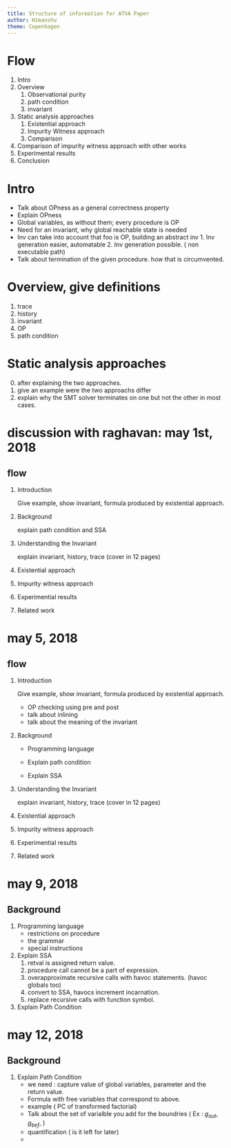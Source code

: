 ```yaml
---
title: Structure of information for ATVA Paper
author: Himanshu
theme: Copenhagen
---
```



# Flow
1. Intro
2. Overview
	1. Observational purity
	2. path condition
	3. invariant
3. Static analysis approaches
   	  1. Existential approach
	  2. Impurity Witness approach
	  3. Comparison
4. Comparison of impurity witness approach with other works
5. Experimental results
6. Conclusion


# Intro
* Talk about OPness as a general correctness property
* Explain OPness
* Global variables, as without them; every procedure is OP
* Need for an invariant, why global reachable state is needed
* Inv can take into account that foo is OP, building an abstract inv
      1. Inv generation easier, automatable
      2. Inv generation possible. ( non executable path)
* Talk about termination of the given procedure. how that is circumvented.


# Overview, give definitions 
1. trace
2. history
3. invariant
4. OP
5. path condition


# Static analysis approaches
0. after explaining the two approaches.
1. give an example were the two approachs differ
2. explain why the SMT solver terminates on one but not the other in most cases.

# discussion with raghavan: may 1st, 2018
## flow
1. Introduction

	Give example, show invariant, formula produced by existential approach.
2. Background

	explain path condition  and SSA
3. Understanding the Invariant

   	explain invariant, history, trace (cover in 12 pages)
4. Existential approach
5. Impurity witness approach
6. Experimential results
7. Related work

# may 5, 2018
## flow
1. Introduction

	Give example, show invariant, formula produced by existential approach.
	* OP checking using pre and post
	* talk about inlining 
	* talk about the meaning of the invariant
		
2. Background
	* Programming language
	  
	* Explain path condition

	* Explain SSA
3. Understanding the Invariant

   	explain invariant, history, trace (cover in 12 pages)
4. Existential approach
5. Impurity witness approach
6. Experimential results
7. Related work

# may 9, 2018
## Background
   1. Programming language
      * restrictions on procedure
      * the grammar
      * special instructions
   2. Explain SSA
      1. retval is assigned return value.
      2. procedure call cannot be a part of expression.
      3. overapproximate recursive calls with havoc statements. (havoc globals too)
      4. convert to SSA, havocs increment incarnation.
      5. replace recursive calls with function symbol.
   3. Explain Path Condition

# may 12, 2018
## Background
   1. Explain Path Condition
      * we need : capture value of global variables, parameter and the return value.
      * Formula with free variables that correspond to above.
      * example ( PC of transformed factorial)
      * Talk about the set of varialble you add for the boundries ( Ex : $g_{out}$, $g_{bef}$, )
      * quantification ( is it left for later)
      * 
